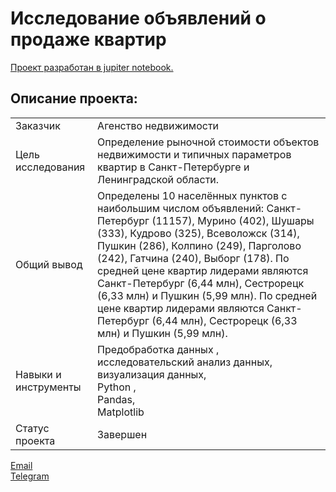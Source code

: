 # Исследование объявлений о продаже квартир

[Проект разработан в jupiter notebook.](https://github.com/data-analyst-mr/yandex-projects/blob/main/flats/flats.ipynb)<br/>

## Описание проекта:
|   |  |
|---------------|-------------------|
|Заказчик | Агенство недвижимости|
|Цель исследования| Определение рыночной стоимости объектов недвижимости и типичных параметров квартир в Санкт-Петербурге и Ленинградской области.|
|Общий вывод|Определены 10 населённых пунктов с наибольшим числом объявлений: Санкт-Петербург (11157), Мурино (402), Шушары (333), Кудрово (325), Всеволожск (314), Пушкин (286), Колпино (249), Парголово (242), Гатчина (240), Выборг (178). По средней цене квартир лидерами являются Санкт-Петербург (6,44 млн), Сестрорецк (6,33 млн) и Пушкин (5,99 млн). По средней цене квартир лидерами являются Санкт-Петербург (6,44 млн), Сестрорецк (6,33 млн) и Пушкин (5,99 млн).|
|Навыки и инструменты|Предобработка данных ,<br/> исследовательский анализ данных,<br/> визуализация данных,<br/>Python ,<br/>Pandas,<br/> Matplotlib|
|Статус проекта| Завершен|


[Email](mailto:bond_1982@bk.ru)<br/>
[Telegram](https://t.me/mshestakov1982)


